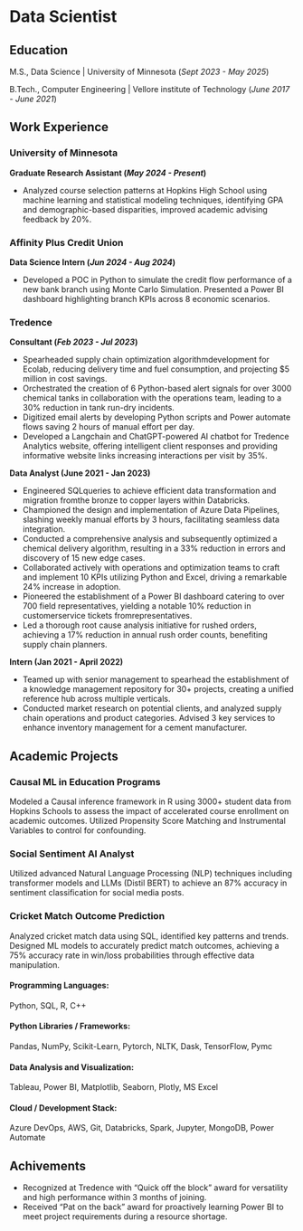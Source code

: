# Data Scientist

## Education

  M.S., Data Science | University of Minnesota (_Sept 2023 - May 2025_)	 			        		
  
  B.Tech., Computer Engineering | Vellore institute of Technology (_June 2017 - June 2021_)

## Work Experience

### **University of Minnesota** 
**Graduate Research Assistant (_May 2024 - Present_)**
- Analyzed course selection patterns at Hopkins High School using machine learning and statistical modeling techniques, identifying GPA and demographic-based disparities, improved academic advising feedback by 20%.

### **Affinity Plus Credit Union**
**Data Science Intern (_Jun 2024 - Aug 2024_)**
- Developed a POC in Python to simulate the credit flow performance of a new bank branch using Monte Carlo Simulation. Presented a Power BI dashboard highlighting branch KPIs across 8 economic scenarios.

### **Tredence**
**Consultant (_Feb 2023 - Jul 2023_)**
- Spearheaded supply chain optimization algorithmdevelopment for Ecolab, reducing delivery time and fuel consumption, and
projecting $5 million in cost savings.
- Orchestrated the creation of 6 Python-based alert signals for over 3000 chemical tanks in collaboration with the operations
team, leading to a 30% reduction in tank run-dry incidents.
- Digitized email alerts by developing Python scripts and Power automate flows saving 2 hours of manual effort per day.
- Developed a Langchain and ChatGPT-powered AI chatbot for Tredence Analytics website, offering intelligent client
responses and providing informative website links increasing interactions per visit by 35%.

**Data Analyst (June 2021 - Jan 2023)**
- Engineered SQLqueries to achieve efficient data transformation and migration fromthe bronze to copper layers within
Databricks.
- Championed the design and implementation of Azure Data Pipelines, slashing weekly manual efforts by 3 hours, facilitating
seamless data integration.
- Conducted a comprehensive analysis and subsequently optimized a chemical delivery algorithm, resulting in a 33% reduction
in errors and discovery of 15 new edge cases.
- Collaborated actively with operations and optimization teams to craft and implement 10 KPIs utilizing Python and Excel,
driving a remarkable 24% increase in adoption.
- Pioneered the establishment of a Power BI dashboard catering to over 700 field representatives, yielding a notable 10%
reduction in customerservice tickets fromrepresentatives.
- Led a thorough root cause analysis initiative for rushed orders, achieving a 17% reduction in annual rush order counts,
benefiting supply chain planners.

**Intern (Jan 2021 - April 2022)**
- Teamed up with senior management to spearhead the establishment of a knowledge management repository for 30+ projects,
creating a unified reference hub across multiple verticals.
- Conducted market research on potential clients, and analyzed supply chain operations and product categories. Advised 3 key
services to enhance inventory management for a cement manufacturer.

## Academic Projects
### Causal ML in Education Programs

Modeled a Causal inference framework in R using 3000+ student data from Hopkins Schools to assess the impact of accelerated course enrollment on academic outcomes. Utilized Propensity Score Matching and Instrumental Variables to control for confounding.

### Social Sentiment AI Analyst
Utilized advanced Natural Language Processing (NLP) techniques including transformer models and LLMs (Distil BERT) to achieve an 87% accuracy in sentiment classification for social media posts.

### Cricket Match Outcome Prediction
Analyzed cricket match data using SQL, identified key patterns and trends. Designed ML models to accurately predict match outcomes, achieving a 75% accuracy rate in win/loss probabilities through effective data manipulation.

#### Programming Languages: 
Python, SQL, R, C++
#### Python Libraries / Frameworks: 
Pandas, NumPy, Scikit-Learn, Pytorch, NLTK, Dask, TensorFlow, Pymc
#### Data Analysis and Visualization: 
Tableau, Power BI, Matplotlib, Seaborn, Plotly, MS Excel
#### Cloud / Development Stack: 
Azure DevOps, AWS, Git, Databricks, Spark, Jupyter, MongoDB, Power Automate

## Achivements
- Recognized at Tredence with “Quick off the block” award for versatility and high performance within 3 months of joining.
- Received “Pat on the back” award for proactively learning Power BI to meet project requirements during a resource shortage.
